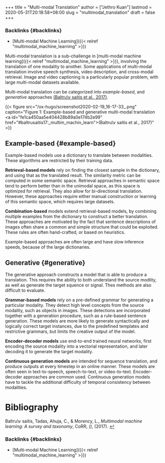 +++
title = "Multi-modal Translation"
author = ["Jethro Kuan"]
lastmod = 2020-05-31T20:18:58+08:00
slug = "multimodal_translation"
draft = false
+++

### Backlinks {#backlinks}

- [Multi-modal Machine Learning]({{< relref "multimodal_machine_learning" >}})

Multi-modal translation is a sub-challenge in [multi-modal machine
learning]({{< relref "multimodal_machine_learning" >}}), involving the translation of one modality to another. Some
applications of multi-modal translation involve speech synthesis,
video description, and cross-modal retrieval. Image and video
captioning is a particularly popular problem, with large multi-modal
datasets available.

Multi-modal translation can be categorized into _example-based_, and
_generative_ approaches <a id="fe1ca450aa5e404428b89a0e174b2e99" href="#baltrusaitis17:_multim_machin_learn">(Baltru\v saitis et al., 2017)</a>.

{{< figure src="/ox-hugo/screenshot2020-02-19_16-17-33_.png" caption="Figure 1: Example-based and generative multi-modal translation <a id=\"fe1ca450aa5e404428b89a0e174b2e99\" href=\"#baltrusaitis17:_multim_machin_learn\">(Baltru\v saitis et al., 2017)</a>" >}}

## Example-based {#example-based}

Example-based models use a dictionary to translate between modalities.
These algorithms are restricted by their training data.

**Retrieval-based models** rely on finding the closest sample in the
dictionary, and using that as the translated result. The similarity
metric can be computed in some semantic space. Retrieval approaches in
semantic space tend to perform better than in the unimodal space, as
this space is optimized for retrieval. They also allow for
bi-directional translation. However, these approaches require either
manual construction or learning of this semantic space, which requires
large datasets.

**Combination-based** models extend retrieval-based models, by combining
multiple examples from the dictionary to construct a better
translation. These approaches are motivated by the fact that sentence
descriptions of images often share a common and simple structure that
could be exploited. These rules are often hand-crafted, or based on
heuristics.

Example-based approaches are often large and have slow inference
speeds, because of the large dictionaries.

## Generative {#generative}

The generative approach constructs a model that is able to produce a
translation. This requires the ability to both understand the source
modlity, as well as generate the target squence or signal. Thes
methods are also difficult to evaluate.

**Grammar-based models** rely on a pre-defined grammar for generating a
particular modality. They detect high level concepts from the source
modality, such as objects in images. These detections are incorporated
together with a generation procedure, such as a rule-based sentence
generation. These models are more likely to generate syntactically and
logically correct target instances, due to the predefined templates
and restrictive grammars, but limits the creative output of the model.

**Encoder-decoder models** use end-to-end trained neural networks, first
encoding the source modality into a vectorial representation, and
later decoding it to generate the target modality.

**Continuous generation models** are intended for sequence translation,
and produce outputs at every timestep in an online manner. These
models are often seen in text-to-speech, speech-to-text, or
video-to-text. Encoder-decoder approaches are common used. Continuous
generation models have to tackle the additional difficulty of
temporal consistency between modalities.

# Bibliography

<a id="baltrusaitis17:_multim_machin_learn" target="_blank">Baltru\v saitis, Tadas, Ahuja, C., & Morency, L., _Multimodal machine learning: A survey and taxonomy_, CoRR, _()_, (2017). </a> [↩](#fe1ca450aa5e404428b89a0e174b2e99)

### Backlinks {#backlinks}

- [Multi-modal Machine Learning]({{< relref "multimodal_machine_learning" >}})
